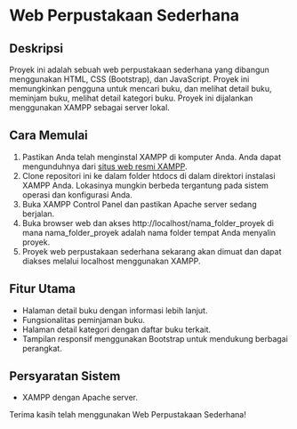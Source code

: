 # Web Perpustakaan Sederhana

## Deskripsi
Proyek ini adalah sebuah web perpustakaan sederhana yang dibangun menggunakan HTML, CSS (Bootstrap), dan JavaScript. Proyek ini memungkinkan pengguna untuk mencari buku, dan melihat detail buku, meminjam buku, melihat detail kategori buku. Proyek ini dijalankan menggunakan XAMPP sebagai server lokal.

## Cara Memulai
1. Pastikan Anda telah menginstal XAMPP di komputer Anda. Anda dapat mengunduhnya dari [situs web resmi XAMPP](https://www.apachefriends.org/index.html).
2. Clone repositori ini ke dalam folder htdocs di dalam direktori instalasi XAMPP Anda. Lokasinya mungkin berbeda tergantung pada sistem operasi dan konfigurasi Anda.
3. Buka XAMPP Control Panel dan pastikan Apache server sedang berjalan.
4. Buka browser web dan akses http://localhost/nama_folder_proyek di mana nama_folder_proyek adalah nama folder tempat Anda menyalin proyek.
5. Proyek web perpustakaan sederhana sekarang akan dimuat dan dapat diakses melalui localhost menggunakan XAMPP.

## Fitur Utama
- Halaman detail buku dengan informasi lebih lanjut.
- Fungsionalitas peminjaman buku.
- Halaman detail kategori dengan daftar buku terkait.
- Tampilan responsif menggunakan Bootstrap untuk mendukung berbagai perangkat.

## Persyaratan Sistem
- XAMPP dengan Apache server.


Terima kasih telah menggunakan Web Perpustakaan Sederhana!
